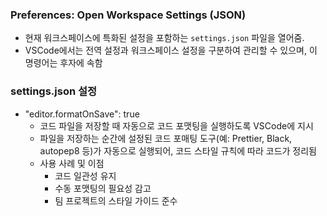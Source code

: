 ### Preferences: Open Workspace Settings (JSON)
- 현재 워크스페이스에 특화된 설정을 포함하는 `settings.json` 파일을 열어줌.
- VSCode에서는 전역 설정과 워크스페이스 설정을 구분하여 관리할 수 있으며, 이 명령어는 후자에 속함

### settings.json 설정
- "editor.formatOnSave": true
    - 코드 파일을 저장할 때 자동으로 코드 포맷팅을 실행하도록 VSCode에 지시
    - 파일을 저장하는 순간에 설정된 코드 포매팅 도구(예: Prettier, Black, autopep8 등)가 자동으로 실행되어, 코드 스타일 규칙에 따라 코드가 정리됨
    - 사용 사례 및 이점
        - 코드 일관성 유지
        - 수동 포맷팅의 필요성 감고
        - 팀 프로젝트의 스타일 가이드 준수

